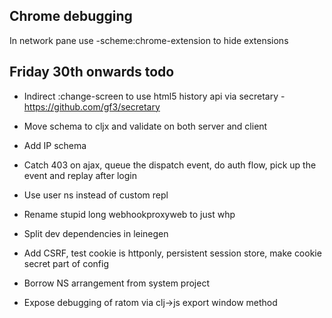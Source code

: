 ## Chrome debugging

In network pane use -scheme:chrome-extension to hide extensions

## Friday 30th onwards todo

 - Indirect :change-screen to use html5 history api via secretary
 -https://github.com/gf3/secretary

 - Move schema to cljx and validate on both server and client
 
 - Add IP schema 
 
 - Catch 403 on ajax, queue the dispatch event, do auth flow, pick up the event and replay after login

 - Use user ns instead of custom repl
 
 - Rename stupid long webhookproxyweb to just whp

 - Split dev dependencies in leinegen
 
 - Add CSRF, test cookie is httponly, persistent session store, make cookie secret part of config

 - Borrow NS arrangement from system project

 - Expose debugging of ratom via clj->js export window method

  
 
  
